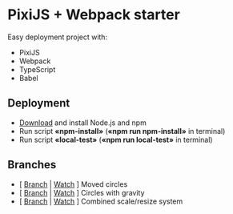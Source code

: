# PixiJS + Webpack starter
Easy deployment project with:
* PixiJS
* Webpack
* TypeScript
* Babel

## Deployment
* [Download](https://www.npmjs.com/get-npm "Open npmjs.com") and install Node.js and npm
* Run script **«npm-install»** (**«npm run npm-install»** in terminal)
* Run script **«local-test»** (**«npm run local-test»** in terminal)

## Branches
* [ [Branch](https://github.com/PavelNarzyaev/pixi-starter/tree/test1 "Open branch") | [Watch](http://dolgofor.ru/pixi-starter/test1 "Open demo") ] Moved circles
* [ [Branch](https://github.com/PavelNarzyaev/pixi-starter/tree/test2 "Open branch") | [Watch](http://dolgofor.ru/pixi-starter/test2 "Open demo") ] Circles with gravity
* [ [Branch](https://github.com/PavelNarzyaev/pixi-starter/tree/test3 "Open branch") | [Watch](http://dolgofor.ru/pixi-starter/test3 "Open demo") ] Combined scale/resize system
